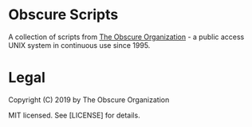 Obscure Scripts
===============

A collection of scripts from [The Obscure Organization](https://www.obscure.org) - a public access UNIX system in continuous use since 1995.

Legal
=====

Copyright (C) 2019 by The Obscure Organization

MIT licensed. See [LICENSE] for details.
